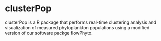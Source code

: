 clusterPop
==========

clusterPop is a R package that performs real-time clustering analysis and visualization of measured phytoplankton populations using a modified version of our software packge flowPhyto. 
